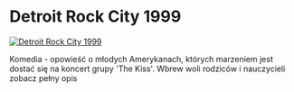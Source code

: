 Detroit Rock City 1999 
=============
[![Detroit Rock City 1999 ](http://vidos.pl/images/player.gif)](http://vidos.pl/detroit-rock-city-1999)

 Komedia - opowieść o młodych Amerykanach, których marzeniem jest dostać się na koncert grupy 'The Kiss'. Wbrew woli rodziców i nauczycieli zobacz pełny opis
